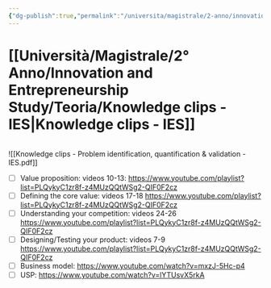 ```yaml
---
{"dg-publish":true,"permalink":"/universita/magistrale/2-anno/innovation-and-entrepreneurship-study/teoria/knowledge-clips-ies/","tags":["UNI"]}
---
```


# [[Università/Magistrale/2° Anno/Innovation and Entrepreneurship Study/Teoria/Knowledge clips - IES\|Knowledge clips - IES]]

```table-of-contents
```

![[Knowledge clips - Problem identification, quantification & validation - IES.pdf]]

- [ ] Value proposition: videos 10-13: https://www.youtube.com/playlist?list=PLQykyC1zr8f-z4MUzQQtWSg2-QIF0F2cz
- [ ] Defining the core value: videos 17-18 https://www.youtube.com/playlist?list=PLQykyC1zr8f-z4MUzQQtWSg2-QIF0F2cz
- [ ] Understanding your competition: videos 24-26 https://www.youtube.com/playlist?list=PLQykyC1zr8f-z4MUzQQtWSg2-QIF0F2cz
- [ ] Designing/Testing your product: videos 7-9 https://www.youtube.com/playlist?list=PLQykyC1zr8f-z4MUzQQtWSg2-QIF0F2cz
- [ ] Business model: https://www.youtube.com/watch?v=mxzJ-5Hc-p4
- [ ] USP: https://www.youtube.com/watch?v=lYTUsvX5rkA

